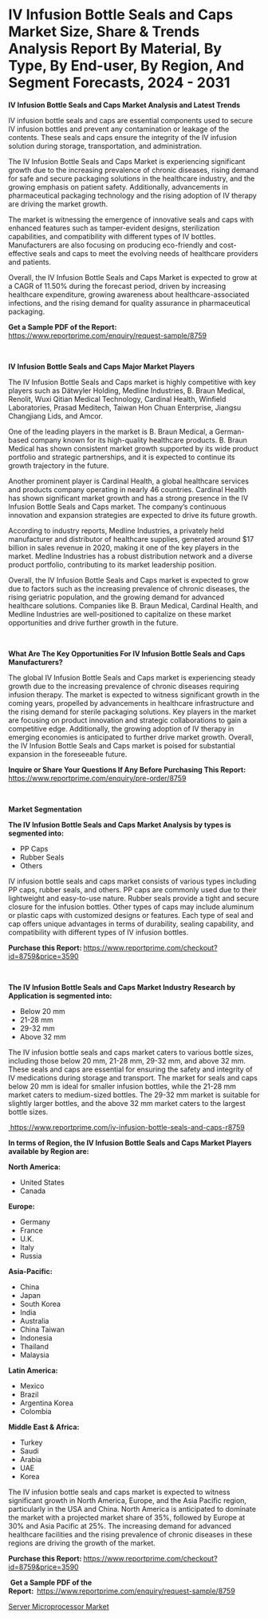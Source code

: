 <p><h1>IV Infusion Bottle Seals and Caps Market Size, Share & Trends Analysis Report By Material, By Type, By End-user, By Region, And Segment Forecasts, 2024 - 2031</h1></p><p><strong>IV Infusion Bottle Seals and Caps Market Analysis and Latest Trends</strong></p>
<p><p>IV infusion bottle seals and caps are essential components used to secure IV infusion bottles and prevent any contamination or leakage of the contents. These seals and caps ensure the integrity of the IV infusion solution during storage, transportation, and administration.</p><p>The IV Infusion Bottle Seals and Caps Market is experiencing significant growth due to the increasing prevalence of chronic diseases, rising demand for safe and secure packaging solutions in the healthcare industry, and the growing emphasis on patient safety. Additionally, advancements in pharmaceutical packaging technology and the rising adoption of IV therapy are driving the market growth.</p><p>The market is witnessing the emergence of innovative seals and caps with enhanced features such as tamper-evident designs, sterilization capabilities, and compatibility with different types of IV bottles. Manufacturers are also focusing on producing eco-friendly and cost-effective seals and caps to meet the evolving needs of healthcare providers and patients.</p><p>Overall, the IV Infusion Bottle Seals and Caps Market is expected to grow at a CAGR of 11.50% during the forecast period, driven by increasing healthcare expenditure, growing awareness about healthcare-associated infections, and the rising demand for quality assurance in pharmaceutical packaging.</p></p>
<p><strong>Get a Sample PDF of the Report:&nbsp;</strong> <a href="https://www.reportprime.com/enquiry/request-sample/8759">https://www.reportprime.com/enquiry/request-sample/8759</a></p>
<p>&nbsp;</p>
<p><strong>IV Infusion Bottle Seals and Caps Major Market Players</strong></p>
<p><p>The IV Infusion Bottle Seals and Caps market is highly competitive with key players such as Dätwyler Holding, Medline Industries, B. Braun Medical, Renolit, Wuxi Qitian Medical Technology, Cardinal Health, Winfield Laboratories, Prasad Meditech, Taiwan Hon Chuan Enterprise, Jiangsu Changjiang Lids, and Amcor.</p><p>One of the leading players in the market is B. Braun Medical, a German-based company known for its high-quality healthcare products. B. Braun Medical has shown consistent market growth supported by its wide product portfolio and strategic partnerships, and it is expected to continue its growth trajectory in the future. </p><p>Another prominent player is Cardinal Health, a global healthcare services and products company operating in nearly 46 countries. Cardinal Health has shown significant market growth and has a strong presence in the IV Infusion Bottle Seals and Caps market. The company’s continuous innovation and expansion strategies are expected to drive its future growth.</p><p>According to industry reports, Medline Industries, a privately held manufacturer and distributor of healthcare supplies, generated around $17 billion in sales revenue in 2020, making it one of the key players in the market. Medline Industries has a robust distribution network and a diverse product portfolio, contributing to its market leadership position.</p><p>Overall, the IV Infusion Bottle Seals and Caps market is expected to grow due to factors such as the increasing prevalence of chronic diseases, the rising geriatric population, and the growing demand for advanced healthcare solutions. Companies like B. Braun Medical, Cardinal Health, and Medline Industries are well-positioned to capitalize on these market opportunities and drive further growth in the future.</p></p>
<p>&nbsp;</p>
<p><strong>What Are The Key Opportunities For IV Infusion Bottle Seals and Caps Manufacturers?</strong></p>
<p><p>The global IV Infusion Bottle Seals and Caps market is experiencing steady growth due to the increasing prevalence of chronic diseases requiring infusion therapy. The market is expected to witness significant growth in the coming years, propelled by advancements in healthcare infrastructure and the rising demand for sterile packaging solutions. Key players in the market are focusing on product innovation and strategic collaborations to gain a competitive edge. Additionally, the growing adoption of IV therapy in emerging economies is anticipated to further drive market growth. Overall, the IV Infusion Bottle Seals and Caps market is poised for substantial expansion in the foreseeable future.</p></p>
<p><strong>Inquire or Share Your Questions If Any Before Purchasing This Report:</strong> <a href="https://www.reportprime.com/enquiry/pre-order/8759">https://www.reportprime.com/enquiry/pre-order/8759</a></p>
<p>&nbsp;</p>
<p><strong>Market Segmentation</strong></p>
<p><strong>The IV Infusion Bottle Seals and Caps Market Analysis by types is segmented into:</strong></p>
<p><ul><li>PP Caps</li><li>Rubber Seals</li><li>Others</li></ul></p>
<p><p>IV infusion bottle seals and caps market consists of various types including PP caps, rubber seals, and others. PP caps are commonly used due to their lightweight and easy-to-use nature. Rubber seals provide a tight and secure closure for the infusion bottles. Other types of caps may include aluminum or plastic caps with customized designs or features. Each type of seal and cap offers unique advantages in terms of durability, sealing capability, and compatibility with different types of IV infusion bottles.</p></p>
<p><strong>Purchase this Report:&nbsp;</strong><a href="https://www.reportprime.com/checkout?id=8759&price=3590">https://www.reportprime.com/checkout?id=8759&price=3590</a></p>
<p>&nbsp;</p>
<p><strong>The IV Infusion Bottle Seals and Caps Market Industry Research by Application is segmented into:</strong></p>
<p><ul><li>Below 20 mm</li><li>21-28 mm</li><li>29-32 mm</li><li>Above 32 mm</li></ul></p>
<p><p>The IV infusion bottle seals and caps market caters to various bottle sizes, including those below 20 mm, 21-28 mm, 29-32 mm, and above 32 mm. These seals and caps are essential for ensuring the safety and integrity of IV medications during storage and transport. The market for seals and caps below 20 mm is ideal for smaller infusion bottles, while the 21-28 mm market caters to medium-sized bottles. The 29-32 mm market is suitable for slightly larger bottles, and the above 32 mm market caters to the largest bottle sizes.</p></p>
<p><a href="https://www.reportprime.com/iv-infusion-bottle-seals-and-caps-r8759">&nbsp;https://www.reportprime.com/iv-infusion-bottle-seals-and-caps-r8759</a></p>
<p><strong>In terms of Region, the IV Infusion Bottle Seals and Caps Market Players available by Region are:</strong></p>
<p>
    <p> <strong> North America: </strong>
        <ul>
            <li>United States</li>
            <li>Canada</li>
        </ul>
        </p> 
    <p> <strong> Europe: </strong>
        <ul>
            <li>Germany</li>
            <li>France</li>
            <li>U.K.</li>
            <li>Italy</li>
            <li>Russia</li>
        </ul>
        </p> 
    <p> <strong> Asia-Pacific: </strong>
        <ul>
            <li>China</li>
            <li>Japan</li>
            <li>South Korea</li>
            <li>India</li>
            <li>Australia</li>
            <li>China Taiwan</li>
            <li>Indonesia</li>
            <li>Thailand</li>
            <li>Malaysia</li>
        </ul>
        </p> 
    <p> <strong> Latin America: </strong>
        <ul>
            <li>Mexico</li>
            <li>Brazil</li>
            <li>Argentina Korea</li>
            <li>Colombia</li>
        </ul>
        </p> 
    <p> <strong> Middle East & Africa: </strong>
        <ul>
            <li>Turkey</li>
            <li>Saudi</li>
            <li>Arabia</li>
            <li>UAE</li>
            <li>Korea</li>
        </ul>
    </p>
    </p>
<p><p>The IV infusion bottle seals and caps market is expected to witness significant growth in North America, Europe, and the Asia Pacific region, particularly in the USA and China. North America is anticipated to dominate the market with a projected market share of 35%, followed by Europe at 30% and Asia Pacific at 25%. The increasing demand for advanced healthcare facilities and the rising prevalence of chronic diseases in these regions are driving the growth of the market.</p></p>
<p><strong>Purchase this Report: </strong><a href="https://www.reportprime.com/checkout?id=8759&price=3590">https://www.reportprime.com/checkout?id=8759&price=3590</a></p>
<p>&nbsp;<strong>Get a Sample PDF of the Report:&nbsp;&nbsp;</strong><a href="https://www.reportprime.com/enquiry/request-sample/8759">https://www.reportprime.com/enquiry/request-sample/8759</a></p>
<p><strong></strong></p>
<p><p><a href="https://faithful-glue-af3.notion.site/Server-Microprocessor-Market-Insight-Market-Trends-Growth-Forecasted-from-2024-TO-2031-f93f879dedcf416dbf665e5205562d20">Server Microprocessor Market</a></p></p>